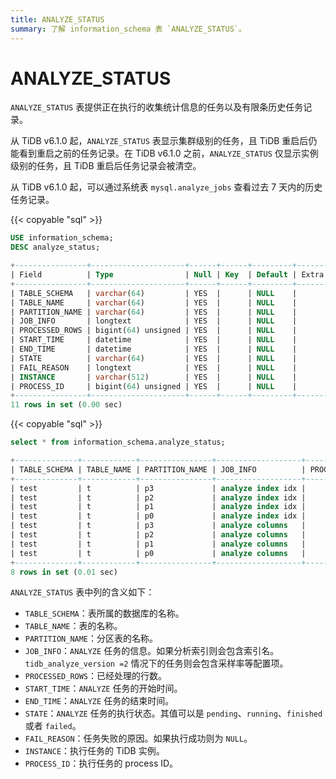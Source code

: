 ```yaml
---
title: ANALYZE_STATUS
summary: 了解 information_schema 表 `ANALYZE_STATUS`。
---
```


# ANALYZE_STATUS

`ANALYZE_STATUS` 表提供正在执行的收集统计信息的任务以及有限条历史任务记录。

从 TiDB v6.1.0 起，`ANALYZE_STATUS` 表显示集群级别的任务，且 TiDB 重启后仍能看到重启之前的任务记录。在 TiDB v6.1.0 之前，`ANALYZE_STATUS` 仅显示实例级别的任务，且 TiDB 重启后任务记录会被清空。

从 TiDB v6.1.0 起，可以通过系统表 `mysql.analyze_jobs` 查看过去 7 天内的历史任务记录。

{{< copyable "sql" >}}

```sql
USE information_schema;
DESC analyze_status;
```

```sql
+----------------+---------------------+------+------+---------+-------+
| Field          | Type                | Null | Key  | Default | Extra |
+----------------+---------------------+------+------+---------+-------+
| TABLE_SCHEMA   | varchar(64)         | YES  |      | NULL    |       |
| TABLE_NAME     | varchar(64)         | YES  |      | NULL    |       |
| PARTITION_NAME | varchar(64)         | YES  |      | NULL    |       |
| JOB_INFO       | longtext            | YES  |      | NULL    |       |
| PROCESSED_ROWS | bigint(64) unsigned | YES  |      | NULL    |       |
| START_TIME     | datetime            | YES  |      | NULL    |       |
| END_TIME       | datetime            | YES  |      | NULL    |       |
| STATE          | varchar(64)         | YES  |      | NULL    |       |
| FAIL_REASON    | longtext            | YES  |      | NULL    |       |
| INSTANCE       | varchar(512)        | YES  |      | NULL    |       |
| PROCESS_ID     | bigint(64) unsigned | YES  |      | NULL    |       |
+----------------+---------------------+------+------+---------+-------+
11 rows in set (0.00 sec)
```

{{< copyable "sql" >}}

```sql
select * from information_schema.analyze_status;
```

```sql
+--------------+------------+----------------+-------------------+----------------+---------------------+---------------------+----------+-------------+----------------+------------+
| TABLE_SCHEMA | TABLE_NAME | PARTITION_NAME | JOB_INFO          | PROCESSED_ROWS | START_TIME          | END_TIME            | STATE    | FAIL_REASON | INSTANCE       | PROCESS_ID |
+--------------+------------+----------------+-------------------+----------------+---------------------+---------------------+----------+-------------+----------------+------------+
| test         | t          | p3             | analyze index idx |              0 | 2022-05-16 21:12:24 | 2022-05-16 21:12:24 | finished | NULL        | 127.0.0.1:4000 |       NULL |
| test         | t          | p2             | analyze index idx |              0 | 2022-05-16 21:12:24 | 2022-05-16 21:12:24 | finished | NULL        | 127.0.0.1:4000 |       NULL |
| test         | t          | p1             | analyze index idx |              1 | 2022-05-16 21:12:24 | 2022-05-16 21:12:24 | finished | NULL        | 127.0.0.1:4000 |       NULL |
| test         | t          | p0             | analyze index idx |              0 | 2022-05-16 21:12:24 | 2022-05-16 21:12:24 | finished | NULL        | 127.0.0.1:4000 |       NULL |
| test         | t          | p3             | analyze columns   |              0 | 2022-05-16 21:12:24 | 2022-05-16 21:12:24 | finished | NULL        | 127.0.0.1:4000 |       NULL |
| test         | t          | p2             | analyze columns   |              0 | 2022-05-16 21:12:24 | 2022-05-16 21:12:24 | finished | NULL        | 127.0.0.1:4000 |       NULL |
| test         | t          | p1             | analyze columns   |              1 | 2022-05-16 21:12:24 | 2022-05-16 21:12:24 | finished | NULL        | 127.0.0.1:4000 |       NULL |
| test         | t          | p0             | analyze columns   |              0 | 2022-05-16 21:12:24 | 2022-05-16 21:12:24 | finished | NULL        | 127.0.0.1:4000 |       NULL |
+--------------+------------+----------------+-------------------+----------------+---------------------+---------------------+----------+-------------+----------------+------------+
8 rows in set (0.01 sec)
```

`ANALYZE_STATUS` 表中列的含义如下：

* `TABLE_SCHEMA`：表所属的数据库的名称。
* `TABLE_NAME`：表的名称。
* `PARTITION_NAME`：分区表的名称。
* `JOB_INFO`：`ANALYZE` 任务的信息。如果分析索引则会包含索引名。`tidb_analyze_version =2` 情况下的任务则会包含采样率等配置项。
* `PROCESSED_ROWS`：已经处理的行数。
* `START_TIME`：`ANALYZE` 任务的开始时间。
* `END_TIME`：`ANALYZE` 任务的结束时间。
* `STATE`：`ANALYZE` 任务的执行状态。其值可以是 `pending`、`running`、`finished` 或者 `failed`。
* `FAIL_REASON`：任务失败的原因。如果执行成功则为 `NULL`。
* `INSTANCE`：执行任务的 TiDB 实例。
* `PROCESS_ID`：执行任务的 process ID。
